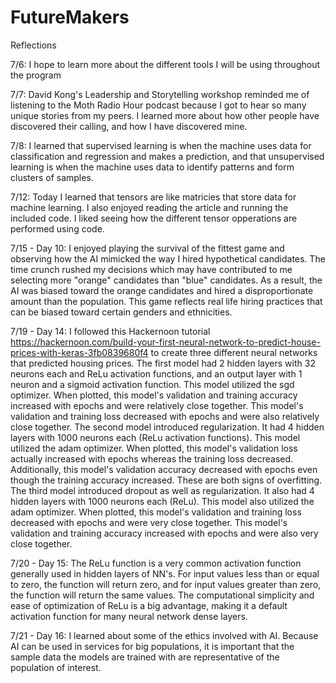 # FutureMakers

Reflections

7/6: I hope to learn more about the different tools I will be using throughout the program

7/7: David Kong's Leadership and Storytelling workshop reminded me of listening to the Moth Radio Hour podcast because I got to hear so many unique stories from my peers. I learned more about how other people have discovered their calling, and how I have discovered mine.

7/8: I learned that supervised learning is when the machine uses data for classification and regression and makes a prediction, and that unsupervised learning is when the machine uses data to identify patterns and form clusters of samples.

7/12: Today I learned that tensors are like matricies that store data for machine learning. I also enjoyed reading the article and running the included code. I liked seeing how the different tensor opperations are performed using code.

7/15 - Day 10: I enjoyed playing the survival of the fittest game and observing how the AI mimicked the way I hired hypothetical candidates. The time crunch rushed my decisions which may have contributed to me selecting more "orange" candidates than "blue" candidates. As a result, the AI was biased toward the orange candidates and hired a disproportionate amount than the population. This game reflects real life hiring practices that can be biased toward certain genders and ethnicities.

7/19 - Day 14: I followed this Hackernoon tutorial https://hackernoon.com/build-your-first-neural-network-to-predict-house-prices-with-keras-3fb0839680f4 to create three different neural networks that predicted housing prices. The first model had 2 hidden layers with 32 neurons each and ReLu activation functions, and an output layer with 1 neuron and a sigmoid activation function. This model utilized the sgd optimizer. When plotted, this model's validation and training accuracy increased with epochs and were relatively close together. This model's validation and training loss decreased with epochs and were also relatively close together. The second model introduced regularization. It had 4 hidden layers with 1000 neurons each (ReLu activation functions). This model utilized the adam optimizer. When plotted, this model's validation loss actually increased with epochs whereas the training loss decreased. Additionally, this model's validation accuracy decreased with epochs even though the training accuracy increased. These are both signs of overfitting. The third model introduced dropout as well as regularization. It also had 4 hidden layers with 1000 neurons each (ReLu). This model also utilized the adam optimizer. When plotted, this model's validation and training loss decreased with epochs and were very close together. This model's validation and training accuracy increased with epochs and were also very close together.

7/20 - Day 15: The ReLu  function is a very common activation function generally used in hidden layers of NN's. For input values less than or equal to zero, the function will return zero, and for input values greater than zero, the function will return the same values. The computational simplicity and ease of optimization of ReLu is a big advantage, making it a default activation function for many neural network dense layers.

7/21 - Day 16: I learned about some of the ethics involved with AI. Because AI can be used in services for big populations, it is important that the sample data the models are trained with are representative of the population of interest.
